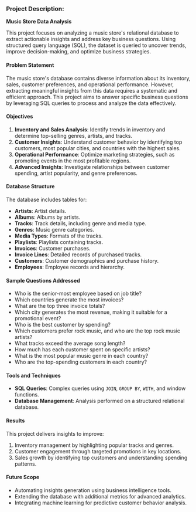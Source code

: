 
### Project Description:

**Music Store Data Analysis**

This project focuses on analyzing a music store's relational database to extract actionable insights and address key business questions. Using structured query language (SQL), the dataset is queried to uncover trends, improve decision-making, and optimize business strategies. 

#### **Problem Statement**
The music store's database contains diverse information about its inventory, sales, customer preferences, and operational performance. However, extracting meaningful insights from this data requires a systematic and efficient approach. This project aims to answer specific business questions by leveraging SQL queries to process and analyze the data effectively.

#### **Objectives**
1. **Inventory and Sales Analysis**: Identify trends in inventory and determine top-selling genres, artists, and tracks.
2. **Customer Insights**: Understand customer behavior by identifying top customers, most popular cities, and countries with the highest sales.
3. **Operational Performance**: Optimize marketing strategies, such as promoting events in the most profitable regions.
4. **Advanced Insights**: Investigate relationships between customer spending, artist popularity, and genre preferences.

#### **Database Structure**
The database includes tables for:
- **Artists**: Artist details.
- **Albums**: Albums by artists.
- **Tracks**: Track details, including genre and media type.
- **Genres**: Music genre categories.
- **Media Types**: Formats of the tracks.
- **Playlists**: Playlists containing tracks.
- **Invoices**: Customer purchases.
- **Invoice Lines**: Detailed records of purchased tracks.
- **Customers**: Customer demographics and purchase history.
- **Employees**: Employee records and hierarchy.

#### **Sample Questions Addressed**
- Who is the senior-most employee based on job title?
- Which countries generate the most invoices?
- What are the top three invoice totals?
- Which city generates the most revenue, making it suitable for a promotional event?
- Who is the best customer by spending?
- Which customers prefer rock music, and who are the top rock music artists?
- What tracks exceed the average song length?
- How much has each customer spent on specific artists?
- What is the most popular music genre in each country?
- Who are the top-spending customers in each country?

#### **Tools and Techniques**
- **SQL Queries**: Complex queries using `JOIN`, `GROUP BY`, `WITH`, and window functions.
- **Database Management**: Analysis performed on a structured relational database.

#### **Results**
This project delivers insights to improve:
1. Inventory management by highlighting popular tracks and genres.
2. Customer engagement through targeted promotions in key locations.
3. Sales growth by identifying top customers and understanding spending patterns.

#### **Future Scope**
- Automating insights generation using business intelligence tools.
- Extending the database with additional metrics for advanced analytics.
- Integrating machine learning for predictive customer behavior analysis. 
